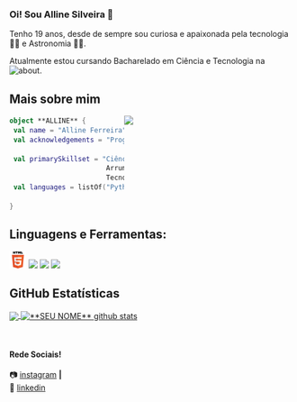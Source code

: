 
### Oi! Sou Alline Silveira 👋

Tenho 19 anos, desde de sempre sou curiosa e apaixonada pela tecnologia 👩‍💻 e Astronomia 👩‍🚀.

Atualmente estou cursando Bacharelado em Ciência e Tecnologia na <img width="60" alt="about" src="https://labjuta.com.br/wp-content/uploads/2022/03/ufabc_logo.png">.

 ## Mais sobre mim 

 <img align="right" width="300" src="https://media.tenor.com/rkY5QA5c3VAAAAAC/gato-digitando.gif" /> 

 ```kotlin 
 object **ALLINE** { 
  val name = "Alline Ferreira" 
  val acknowledgements = "Programação e Astronomia" 

  val primarySkillset = "Ciências, 
                         Arrumar o modem do WiFi, 
                         Tecnologia" 
  val languages = listOf("Python", "HTML", "VBA", "Excel")  

 } 
 ``` 

 ## **Linguagens e Ferramentas:**   

 <code><img height="30" src="https://raw.githubusercontent.com/github/explore/80688e429a7d4ef2fca1e82350fe8e3517d3494d/topics/html/html.png"></code> 
 <code><img height="30" src="https://cdn3.iconfinder.com/data/icons/logos-and-brands-adobe/512/267_Python-512.png"></code> 
 <code><img height="30" src="https://static-00.iconduck.com/assets.00/file-type-vba-icon-512x286-atniaiws.png"></code> 
 <code><img height="30" src="https://cdn.icon-icons.com/icons2/2107/PNG/512/file_type_excel_icon_130611.png"></code> 

 ## **GitHub Estatísticas** 

 <a href="https://github.com/Gurupreet"> 
   <img align="center" src="https://github-readme-stats.vercel.app/api/top-langs/?username=Alline2312&theme=dracula&hide_langs_below=1" /> 
 </a> 

 <a href="https://github.com/Gurupreet"> 
  <img align="center" src="https://github-readme-stats.vercel.app/api?username=Alline2312&show_icons=true&theme=dracula&line_height=27" alt="**SEU NOME** github stats"/> 
 </a> 


 [instagram]: https://www.instagram.com/silveiraalline/
 [linkedin]: https://www.linkedin.com/in/alline-ferreira-da-silveira-0a203322a/
 <br> 

 #### Rede Sociais! 

 📷 [instagram][instagram] **|**  
 👔 [linkedin][linkedin]
